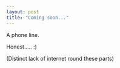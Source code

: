 ```yaml
---
layout: post
title: "Coming soon..."
---
```

A phone line.

Honest..... :)

(Distinct lack of internet round these parts)

